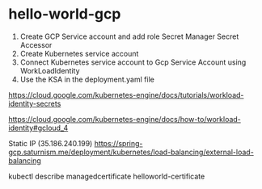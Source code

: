 # hello-world-gcp

1.  Create GCP Service account and add role
Secret Manager Secret Accessor
2. Create Kubernetes service account
3. Connect Kubernetes service account to Gcp Service Account using WorkLoadIdentity
4. Use the KSA in the deployment.yaml file

https://cloud.google.com/kubernetes-engine/docs/tutorials/workload-identity-secrets

https://cloud.google.com/kubernetes-engine/docs/how-to/workload-identity#gcloud_4

Static IP (35.186.240.199)
https://spring-gcp.saturnism.me/deployment/kubernetes/load-balancing/external-load-balancing

kubectl describe managedcertificate helloworld-certificate

